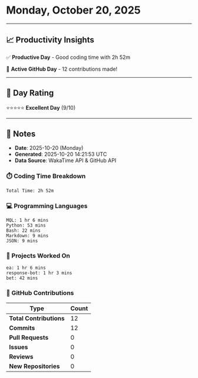 # Monday, October 20, 2025

---

## 📈 Productivity Insights

✅ **Productive Day** - Good coding time with 2h 52m

🚀 **Active GitHub Day** - 12 contributions made!

---

## 🎯 Day Rating

⭐⭐⭐⭐⭐ **Excellent Day** (9/10)

---

## 📝 Notes

- **Date**: 2025-10-20 (Monday)
- **Generated**: 2025-10-20 14:21:53 UTC
- **Data Source**: WakaTime API & GitHub API


### ⏱️ Coding Time Breakdown

```
Total Time: 2h 52m
```

### 💻 Programming Languages

```
MQL: 1 hr 6 mins
Python: 53 mins
Bash: 22 mins
Markdown: 9 mins
JSON: 9 mins
```

### 📂 Projects Worked On

```
ea: 1 hr 6 mins
response-bot: 1 hr 3 mins
bet: 42 mins

```


### 🐙 GitHub Contributions

| Type | Count |
|------|-------|
| **Total Contributions** | 12 |
| **Commits** | 12 |
| **Pull Requests** | 0 |
| **Issues** | 0 |
| **Reviews** | 0 |
| **New Repositories** | 0 |

